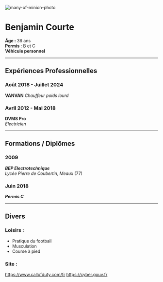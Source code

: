 
![many-of-minion-photo](https://github.com/user-attachments/assets/9855a5a2-ecd4-4307-a3a2-56af0cc68662)


# Benjamin Courte
**Âge :** 36 ans  
**Permis :** B et C  
**Véhicule personnel**

---

## Expériences Professionnelles

### Août 2018 - Juillet 2024  
**VANVAN**
_Chauffeur poids lourd_


### Avril 2012 - Mai 2018 
**DVMS Pro**  
_Électricien_



---

## Formations / Diplômes

### 2009  
**_BEP Electrotechnique_**  
_Lycée Pierre de Coubertin, Meaux_ (77)

### Juin 2018  
**_Permis C_**

---

## Divers

### Loisirs :  
- Pratique du football  
- Musculation  
- Course à pied

### Site :
https://www.callofduty.com/fr
https://cyber.gouv.fr
